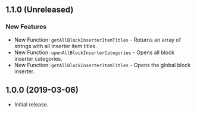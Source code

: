 ## 1.1.0 (Unreleased)

### New Features

- New Function: `getAllBlockInserterItemTitles` - Returns an array of strings with all inserter item titles.
- New Function: `openAllBlockInserterCategories` - Opens all block inserter categories.
- New Function: `getAllBlockInserterItemTitles` - Opens the global block inserter.


## 1.0.0 (2019-03-06)

-   Initial release.
